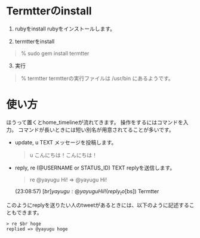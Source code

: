 # Termtterのinstall

1. rubyをinstall
rubyをインストールします。

2. termtterをinstall
> % sudo gem install termtter

3. 実行
> % termtter
termtterの実行ファイルは /usr/bin にあるようです。


# 使い方
ほうって置くとhome_timelineが流れてきます。
操作をするにはコマンドを入力。
コマンドが長いときには短い別名が用意されてることが多いです。

* update, u TEXT
メッセージを投稿します。

    > u こんにちは！こんにちは！

* reply, re (@USERNAME or STATUS_ID) TEXT
replyを送信します。

    > re @yayugu Hi!
    => @yayugu Hi!

    (23:08:57) [$br] yayugu: @yayugu Hii!  (reply_to [$bs]) Termtter

このようにreplyを送りたい人のtweetがあるときには、以下のように記述することもできます。

    > re $br hoge
    replied => @yayugu hoge

